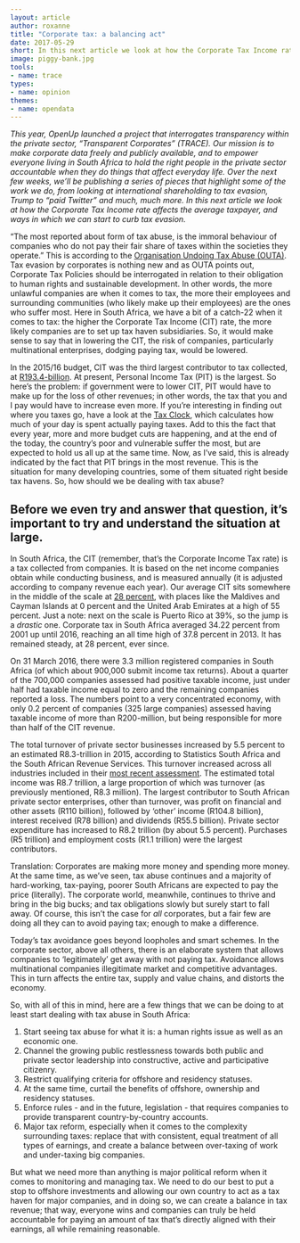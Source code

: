 ```yaml
---
layout: article
author: roxanne
title: "Corporate tax: a balancing act"
date: 2017-05-29
short: In this next article we look at how the Corporate Tax Income rate affects the average taxpayer, and ways in which we can start to curb tax evasion.
image: piggy-bank.jpg
tools:
- name: trace
types:
- name: opinion
themes:
- name: opendata
---
```


_This year, OpenUp launched a project that interrogates transparency within the private sector, “Transparent Corporates” (TRACE). Our mission is to make corporate data freely and publicly available, and to empower everyone living in South Africa to hold the right people in the private sector accountable when they do things that affect everyday life. Over the next few weeks, we’ll be publishing a series of pieces that highlight some of the work we do, from looking at international shareholding to tax evasion, Trump to “paid Twitter” and much, much more. In this next article we look at how the Corporate Tax Income rate affects the average taxpayer, and ways in which we can start to curb tax evasion._

“The most reported about form of tax abuse, is the immoral behaviour of companies who do not pay their fair share of taxes within the societies they operate.” This is according to the [Organisation Undoing Tax Abuse (OUTA)](https://www.outa.co.za/knowledge-center/understanding-tax-abuse/). Tax evasion by corporates is nothing new and as OUTA points out, Corporate Tax Policies should be interrogated in relation to their obligation to human rights and sustainable development. In other words, the more unlawful companies are when it comes to tax, the more their employees and surrounding communities (who likely make up their employees) are the ones who suffer most. Here in South Africa, we have a bit of a catch-22 when it comes to tax: the higher the Corporate Tax Income (CIT) rate, the more likely companies are to set up tax haven subsidiaries. So, it would make sense to say that in lowering the CIT, the risk of companies, particularly multinational enterprises, dodging paying tax, would be lowered. 

In the 2015/16 budget, CIT was the third largest contributor to tax collected, at [R193.4-billion](http://www.sars.gov.za/AllDocs/Documents/Tax%20Stats/Tax%20Stats%202016/Tax%20Stats%202016%20Highlights%20web.pdf). At present, Personal Income Tax (PIT) is the largest. So here’s the problem: if government were to lower CIT, PIT would have to make up for the loss of other revenues; in other words, the tax that you and I pay would have to increase even more. If you’re interesting in finding out where you taxes go, have a look at the [Tax Clock](http://code4sa.org/taxclock/), which calculates how much of your day is spent actually paying taxes. Add to this the fact that every year, more and more budget cuts are happening, and at the end of the today, the country’s poor and vulnerable suffer the most, but are expected to hold us all up at the same time. Now, as I’ve said, this is already indicated by the fact that PIT brings in the most revenue. This is the situation for many developing countries, some of them situated right beside tax havens. So, how should we be dealing with tax abuse? 

## Before we even try and answer that question, it’s important to try and understand the situation at large. 

In South Africa, the CIT (remember, that’s the Corporate Income Tax rate) is a tax collected from companies. It is based on the net income companies obtain while conducting business, and is measured annually (it is adjusted according to company revenue each year). Our average CIT sits somewhere in the middle of the scale at [28 percent](http://www.tradingeconomics.com/south-africa/corporate-tax-rate), with places like the Maldives and Cayman Islands at 0 percent and the United Arab Emirates at a high of 55 percent. Just a note: next on the scale is Puerto Rico at 39%, so the jump is a _drastic_ one. Corporate tax in South Africa averaged 34.22 percent from 2001 up until 2016, reaching an all time high of 37.8 percent in 2013. It has remained steady, at 28 percent, ever since. 

On 31 March 2016, there were 3.3 million registered companies in South Africa (of which about 900,000 submit income tax returns). About a quarter of the 700,000 companies assessed had positive taxable income, just under half had taxable income equal to zero and the remaining companies reported a loss. The numbers point to a very concentrated economy, with only 0.2 percent of companies (325 large companies) assessed having taxable income of more than R200-million, but being responsible for more than half of the CIT revenue. 

The total turnover of private sector businesses increased by 5.5 percent to an estimated R8.3-trillion in 2015, according to Statistics South Africa and the South African Revenue Services. This turnover increased across all industries included in their [most recent assessment](http://www.statssa.gov.za/?p=9165). The estimated total income was R8.7 trillion, a large proportion of which was turnover (as previously mentioned, R8.3 million). The largest contributor to South African private sector enterprises, other than turnover, was profit on financial and other assets (R110 billion), followed by ‘other’ income (R104.8 billion), interest received (R78 billion) and dividends (R55.5 billion). Private sector expenditure has increased to R8.2 trillion (by about 5.5 percent). Purchases (R5 trillion) and employment costs (R1.1 trillion) were the largest contributors. 

Translation: Corporates are making more money and spending more money. At the same time, as we’ve seen, tax abuse continues and a majority of hard-working, tax-paying, poorer South Africans are expected to pay the price (literally). The corporate world, meanwhile, continues to thrive and bring in the big bucks; and tax obligations slowly but surely start to fall away. Of course, this isn’t the case for _all_ corporates, but a fair few are doing all they can to avoid paying tax; enough to make a difference. 

Today’s tax avoidance goes beyond loopholes and smart schemes. In the corporate sector, above all others, there is an elaborate system that allows companies to ‘legitimately’ get away with not paying tax. Avoidance allows multinational companies illegitimate market and competitive advantages. This in turn affects the entire tax, supply and value chains, and distorts the economy. 

So, with all of this in mind, here are a few things that we can be doing to at least start dealing with tax abuse in South Africa: 

1. Start seeing tax abuse for what it is: a human rights issue as well as an economic one. 
2. Channel the growing public restlessness towards both public and private sector leadership into constructive, active and participative citizenry. 
3. Restrict qualifying criteria for offshore and residency statuses. 
4. At the same time, curtail the benefits of offshore, ownership and residency statuses.  
5. Enforce rules - and in the future, legislation - that requires companies to provide transparent country-by-country accounts. 
6. Major tax reform, especially when it comes to the complexity surrounding taxes: replace that with consistent, equal treatment of all types of earnings, and create a balance between over-taxing of work and under-taxing big companies. 

But what we need more than anything is major political reform when it comes to monitoring and managing tax. We need to do our best to put a stop to offshore investments and allowing our own country to act as a tax haven for major companies, and in doing so, we can create a balance in tax revenue; that way, everyone wins and companies can truly be held accountable for paying an amount of tax that’s directly aligned with their earnings, all while remaining reasonable. 
